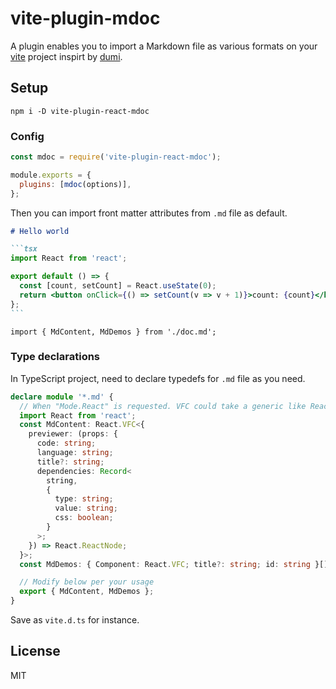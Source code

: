# vite-plugin-mdoc

A plugin enables you to import a Markdown file as various formats on your [vite](https://github.com/vitejs/vite) project inspirt by [dumi](https://github.com/umijs/dumi).

## Setup

```
npm i -D vite-plugin-react-mdoc
```

### Config

```js
const mdoc = require('vite-plugin-react-mdoc');

module.exports = {
  plugins: [mdoc(options)],
};
```

Then you can import front matter attributes from `.md` file as default.

````md
# Hello world

```tsx
import React from 'react';

export default () => {
  const [count, setCount] = React.useState(0);
  return <button onClick={() => setCount(v => v + 1)}>count: {count}</button>;
};
```

````


```tsx
import { MdContent, MdDemos } from './doc.md';
````

### Type declarations

In TypeScript project, need to declare typedefs for `.md` file as you need.

```ts
declare module '*.md' {
  // When "Mode.React" is requested. VFC could take a generic like React.VFC<{ MyComponent: TypeOfMyComponent }>
  import React from 'react';
  const MdContent: React.VFC<{
    previewer: (props: {
      code: string;
      language: string;
      title?: string;
      dependencies: Record<
        string,
        {
          type: string;
          value: string;
          css: boolean;
        }
      >;
    }) => React.ReactNode;
  }>;
  const MdDemos: { Component: React.VFC; title?: string; id: string }[];

  // Modify below per your usage
  export { MdContent, MdDemos };
}
```

Save as `vite.d.ts` for instance.

## License

MIT
